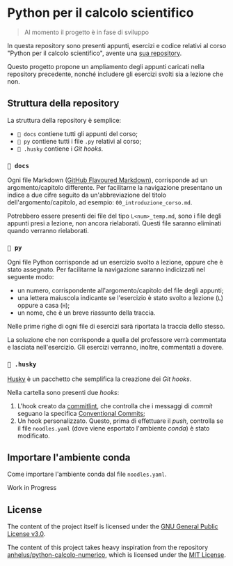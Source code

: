 # Python per il calcolo scientifico

> Al momento il progetto è in fase di sviluppo

In questa repository sono presenti appunti, esercizi e codice relativi al corso
"Python per il calcolo scientifico", avente una [sua repository](https://github.com/anhelus/python-calcolo-numerico).

Questo progetto propone un ampliamento degli appunti caricati nella repository
precedente, nonché includere gli esercizi svolti sia a lezione che non.

## Struttura della repository

La struttura della repository è semplice:

- `📁 docs` contiene tutti gli appunti del corso;
- `📁 py` contiene tutti i file `.py` relativi al corso;
- `📁 .husky` contiene i _Git hooks_.

### `📁 docs`

Ogni file Markdown ([GitHub Flavoured Markdown](https://github.github.com/gfm/)),
corrisponde ad un argomento/capitolo differente. Per facilitarne la navigazione
presentano un indice a due cifre seguito da un'abbreviazione del
titolo dell'argomento/capitolo, ad esempio: `00_introduzione_corso.md`.

Potrebbero essere presenti dei file del tipo `L<num>_temp.md`, sono i file degli
appunti presi a lezione, non ancora rielaborati. Questi file saranno eliminati
quando verranno rielaborati.

### `📁 py`

Ogni file Python corrisponde ad un esercizio svolto a lezione, oppure che è
stato assegnato. Per facilitarne la navigazione saranno indicizzati nel seguente
modo:

- un numero, corrispondente all'argomento/capitolo del file degli appunti;
- una lettera maiuscola indicante se l'esercizio è stato svolto a lezione (`L`)
  oppure a casa (`H`);
- un nome, che è un breve riassunto della traccia.

Nelle prime righe di ogni file di esercizi sarà riportata la traccia dello
stesso.

La soluzione che non corrisponde a quella del professore verrà commentata e
lasciata nell'esercizio. Gli esercizi verranno, inoltre, commentati a dovere.

### `📁 .husky`

[Husky](https://github.com/typicode/husky) è un pacchetto che semplifica la
creazione dei _Git hooks_.

Nella cartella sono presenti due _hooks_:

1. L'hook creato da [commitlint](https://github.com/conventional-changelog/commitlint),
   che controlla che i messaggi di _commit_ seguano la specifica
   [Conventional Commits](https://www.conventionalcommits.org/en/v1.0.0/);
2. Un hook personalizzato. Questo, prima di effettuare il _push_, controlla se
   il file `noodles.yaml` (dove viene esportato l'ambiente _conda_) è stato
   modificato.

## Importare l'ambiente conda

Come importare l'ambiente conda dal file `noodles.yaml`.

Work in Progress

## License

The content of the project itself is licensed under the
[GNU General Public License v3.0](https://github.com/sRavioli/pythoncs/blob/main/LICENCE.txt).

The content of this project takes heavy inspiration from the repository
[anhelus/python-calcolo-numerico](https://github.com/anhelus/python-calcolo-numerico),
which is licensed under the [MIT License](https://github.com/anhelus/python-calcolo-numerico/blob/master/LICENSE).
